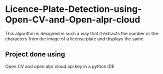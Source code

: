 # Licence-Plate-Detection-using-Open-CV-and-Open-alpr-cloud
This algorithm is designed in such a way that it extracts the number or the characters from the image of a license plate and displays the same
## Project done using
Open CV and open alpr cloud api key in a python IDE
